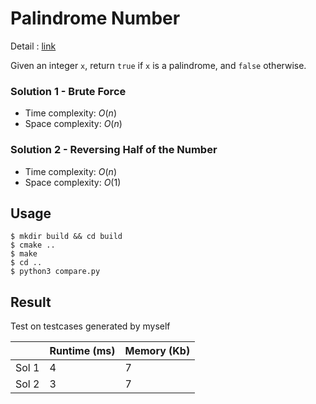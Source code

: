 # Palindrome Number
Detail : [link](https://leetcode.com/problems/palindrome-number/)

Given an integer `x`, return `true` if `x` is a palindrome, and `false` otherwise.

### Solution 1 - Brute Force
* Time complexity: $O(n)$
* Space complexity: $O(n)$

### Solution 2 - Reversing Half of the Number
* Time complexity: $O(n)$
* Space complexity: $O(1)$


## Usage
```shell
$ mkdir build && cd build
$ cmake ..
$ make
$ cd ..
$ python3 compare.py
```

## Result
Test on testcases generated by myself

|       | Runtime (ms) | Memory (Kb) |
|-------|--------------|-------------|
| Sol 1 | 4            | 7           |
| Sol 2 | 3            | 7           |
